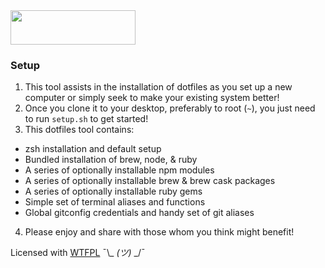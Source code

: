 <img src="https://dotfiles.github.io/images/dotfiles-logo.png" width="200" height="55"/>

### Setup
1. This tool assists in the installation of dotfiles as you set up a new computer or simply seek to make your existing system better!
2. Once you clone it to your desktop, preferably to root (`~`), you just need to run `setup.sh` to get started!
3. This dotfiles tool contains:
  - zsh installation and default setup
  - Bundled installation of brew, node, & ruby
  - A series of optionally installable npm modules
  - A series of optionally installable brew & brew cask packages
  - A series of optionally installable ruby gems
  - Simple set of terminal aliases and functions
  - Global gitconfig credentials and handy set of git aliases

4. Please enjoy and share with those whom you think might benefit!

Licensed with [WTFPL](http://www.wtfpl.net/) ¯\\_ _(ツ)_ _/¯

